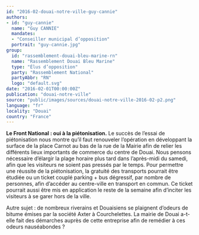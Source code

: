 ```yaml
---
id: "2016-02-douai-notre-ville-guy-cannie"
authors:
- id: "guy-cannie"
  name: "Guy CANNIE"
  mandates: 
  - "Conseiller municipal d’opposition"
  portrait: "guy-cannie.jpg"
group:
  id: "rassemblement-douai-bleu-marine-rn"
  name: "Rassemblement Douai Bleu Marine"
  type: "Élus d’opposition"
  party: "Rassemblement National"
  partyAbbr: "RN"
  logo: "default.svg"
date: "2016-02-01T00:00:00Z"
publication: "douai-notre-ville"
source: "public/images/sources/douai-notre-ville-2016-02-p2.png"
language: "fr"
locality: "Douai"
country: "France"
---
```


**Le Front National : oui à la piétonisation.**
Le succès de l’essai de piétonisation nous montre qu’il faut renouveler l’opération  en développant la surface de la place Carnot au bas de la rue de la Mairie afin de relier les différents lieux importants de commerce du centre de Douai. Nous pensons nécessaire d’élargir la plage horaire plus tard dans l’après-midi du samedi, afin que les visiteurs ne soient pas pressés par le temps.
Pour permettre une réussite de la piétonisation, la gratuité des transports pourrait être étudiée ou un ticket couplé parking + bus dégressif, par nombre de personnes, afin d’accéder au centre-ville en transport en commun. Ce ticket pourrait aussi être mis en application le reste de la semaine afin d’inciter les visiteurs à se garer hors de la ville.

Autre sujet : de nombreux riverains et Douaisiens se plaignent d’odeurs de bitume émises par la société Axter à Courchelettes. La mairie de Douai a-t-elle fait des démarches auprès de cette entreprise afin de remédier à ces odeurs nauséabondes ?

